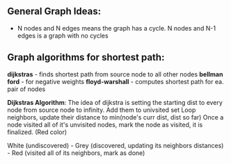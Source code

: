 ## General Graph Ideas:
- N nodes and N edges means the graph has a cycle. N nodes and N-1 edges is a graph with no cycles

## Graph algorithms for shortest path:
**dijkstras** - finds shortest path from source node to all other nodes
**bellman ford** - for negative weights
**floyd-warshall** - computes shortest path for ea. pair of nodes
  

**Dijkstras Algorithm**:
The idea of dijkstra is setting the starting dist to every node from source node to infinity.
Add them to univsited set
Loop neighbors, update their distance to min(node's curr dist, dist so far)
Once a node visited all of it's unvisited nodes, mark the node as visited, it is finalized. (Red color)

White (undiscovered) - Grey (discovered, updating its neighbors distances) - Red (visited all of its neighbors, mark as done)